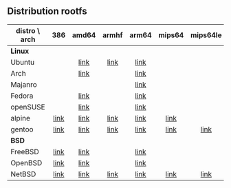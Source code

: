 ## Distribution rootfs

| distro \ arch |    386     |   amd64    |   armhf    |   arm64    |   mips64   |  mips64le  |  ppc64le   |  riscv64   |   s390x    |
| ------------- | :--------: | :--------: | :--------: | :--------: | :--------: | :--------: | :--------: | :--------: | :--------: |
| **Linux**     |
| Ubuntu        |   [][a1]   | [link][a2] | [link][a3] | [link][a4] |   [][a5]   |   [][a6]   | [link][a7] | [link][a8] | [link][a9] |
| Arch          |   [][b1]   | [link][b2] |   [][b3]   | [link][b4] |   [][b5]   |   [][b6]   |   [][b7]   |   [][b8]   |   [][b9]   |
| Majanro       |   [][c1]   |   [][c2]   |   [][c3]   | [link][c4] |   [][c5]   |   [][c6]   |   [][c7]   |   [][c8]   |   [][c9]   |
| Fedora        |   [][d1]   | [link][d2] |   [][d3]   | [link][d4] |   [][d5]   |   [][d6]   | [link][d7] |   [][d8]   | [link][d9] |
| openSUSE      |   [][e1]   | [link][e2] |   [][e3]   | [link][e4] |   [][e5]   |   [][e6]   | [link][e7] | [link][e8] | [link][e9] |
| alpine        | [link][f1] | [link][f2] | [link][f3] | [link][f4] | [link][f5] |   [][f6]   | [link][f7] | [link][f8] | [link][f9] |
| gentoo        | [link][g1] | [link][g2] | [link][g3] | [link][g4] | [link][g5] | [link][g6] | [link][g7] | [link][g8] | [link][g9] |
| **BSD**       |
| FreeBSD       | [link][h1] | [link][h2] |   [][h3]   | [link][h4] |   [][h5]   |   [][h6]   | [link][h7] | [link][h8] |   [][h9]   |
| OpenBSD       | [link][i1] | [link][i2] |   [][i3]   | [link][i4] |   [][i5]   |   [][i6]   | [link][i7] | [link][i8] |   [][i9]   |
| NetBSD        | [link][j1] | [link][j2] | [link][j3] | [link][j4] | [link][j5] | [link][j6] |   [][j7]   |   [][j8]   |   [][j9]   |

[a1]: <>
[a2]: <https://cdimage.ubuntu.com/ubuntu-base/releases/20.04.4/release/ubuntu-base-20.04.4-base-amd64.tar.gz>
[a3]: <https://cdimage.ubuntu.com/ubuntu-base/releases/20.04.4/release/ubuntu-base-20.04.4-base-armhf.tar.gz>
[a4]: <>
[a5]: <>
[a6]: <>
[a7]: <https://cdimage.ubuntu.com/ubuntu-base/releases/20.04.4/release/ubuntu-base-20.04.4-base-ppc64el.tar.gz>
[a8]: <https://cdimage.ubuntu.com/ubuntu-base/releases/20.04.4/release/ubuntu-base-20.04.4-base-riscv64.tar.gz>
[a9]: <https://cdimage.ubuntu.com/ubuntu-base/releases/20.04.4/release/ubuntu-base-20.04.4-base-s390x.tar.gz>
[b1]: <>
[b2]: <https://archive.archlinux.org/iso/2022.06.01/archlinux-bootstrap-2022.06.01-x86_64.tar.gz>
[b3]: <>
[b4]: <http://os.archlinuxarm.org/os/ArchLinuxARM-aarch64-latest.tar.gz>
[b5]: <>
[b6]: <>
[b7]: <>
[b8]: <>
[b9]: <>
[c1]: <>
[c2]: <>
[c3]: <>
[c4]: <https://github.com/manjaro-arm/rootfs/releases/download/20220613/Manjaro-ARM-aarch64-latest.tar.gz>
[c5]: <>
[c6]: <>
[c7]: <>
[c8]: <>
[c9]: <>
[d1]: <>
[d2]: <https://dl.fedoraproject.org/pub/fedora/linux/releases/36/Container/x86_64/images/Fedora-Container-Base-36-1.5.x86_64.tar.xz>
[d3]: <https://dl.fedoraproject.org/pub/fedora/linux/releases/36/Container/armhfp/images/Fedora-Container-Base-36-1.5.armhfp.tar.xz>
[d4]: <https://dl.fedoraproject.org/pub/fedora/linux/releases/36/Container/aarch64/images/Fedora-Container-Base-36-1.5.aarch64.tar.xz>
[d5]: <>
[d6]: <>
[d7]: <https://dl.fedoraproject.org/pub/fedora-secondary/releases/36/Container/ppc64le/images/Fedora-Container-Base-36-1.5.ppc64le.tar.xz>
[d8]: <>
[d9]: <https://dl.fedoraproject.org/pub/fedora-secondary/releases/36/Container/s390x/images/Fedora-Container-Base-36-1.5.s390x.tar.xz>
[e1]: <>
[e2]: <http://download.opensuse.org/distribution/leap/15.4/appliances/opensuse-leap-image.x86_64-lxc.tar.xz>
[e3]: <>
[e4]: <http://download.opensuse.org/distribution/leap/15.4/appliances/opensuse-leap-image.aarch64-lxc.tar.xz>
[e5]: <>
[e6]: <>
[e7]: <http://download.opensuse.org/distribution/leap/15.4/appliances/opensuse-leap-image.ppc64le-lxc.tar.xz>
[e8]: <http://download.opensuse.org/ports/riscv/tumbleweed/images/openSUSE-Tumbleweed-RISC-V-JeOS-devel.riscv64-rootfs.riscv64.tar.xz>
[e9]: <http://download.opensuse.org/distribution/leap/15.4/appliances/opensuse-leap-image.s390x-lxc.tar.xz>
[f1]: <https://dl-cdn.alpinelinux.org/alpine/v3.16/releases/x86/alpine-minirootfs-3.16.0-x86.tar.gz>
[f2]: <https://dl-cdn.alpinelinux.org/alpine/v3.16/releases/x86_64/alpine-minirootfs-3.16.0-x86_64.tar.gz>
[f3]: <https://dl-cdn.alpinelinux.org/alpine/v3.16/releases/armhf/alpine-minirootfs-3.16.0-armhf.tar.gz>
[f4]: <https://dl-cdn.alpinelinux.org/alpine/v3.16/releases/aarch64/alpine-minirootfs-3.16.0-aarch64.tar.gz>
[f5]: <https://dl-cdn.alpinelinux.org/alpine/edge/releases/mips64/alpine-minirootfs-3.15.0_alpha20210804-mips64.tar.gz>
[f6]: <>
[f7]: <https://dl-cdn.alpinelinux.org/alpine/v3.16/releases/ppc64le/alpine-minirootfs-3.16.0-ppc64le.tar.gz>
[f8]: <https://dl-cdn.alpinelinux.org/alpine/edge/releases/riscv64/alpine-minirootfs-3.15.0_alpha20210804-riscv64.tar.gz>
[f9]: <https://dl-cdn.alpinelinux.org/alpine/v3.16/releases/s390x/alpine-minirootfs-3.16.0-s390x.tar.gz>
[g1]: <https://bouncer.gentoo.org/fetch/root/all/releases/x86/autobuilds/20220613T170541Z/stage3-i686-openrc-20220613T170541Z.tar.xz>
[g2]: <https://bouncer.gentoo.org/fetch/root/all/releases/amd64/autobuilds/20220612T170541Z/stage3-amd64-openrc-20220612T170541Z.tar.xz>
[g3]: <https://www.gentoo.org/downloads/#arm>
[g4]: <https://bouncer.gentoo.org/fetch/root/all/releases/arm64/autobuilds/20220612T234758Z/stage3-arm64-openrc-20220612T234758Z.tar.xz>
[g5]: <https://www.gentoo.org/downloads/#mips>
[g6]: <https://www.gentoo.org/downloads/#mips>
[g7]: <https://www.gentoo.org/downloads/#ppc>
[g8]: <https://www.gentoo.org/downloads/#riscv>
[g9]: <https://bouncer.gentoo.org/fetch/root/all/releases/s390/autobuilds/20220529T082203Z/stage3-s390x-openrc-20220529T082203Z.tar.xz>
[h1]: <https://download.freebsd.org/releases/i386/13.1-RELEASE/base.txz>
[h2]: <https://download.freebsd.org/releases/amd64/13.1-RELEASE/base.txz>
[h3]: <>
[h4]: <https://download.freebsd.org/releases/arm64/13.1-RELEASE/base.txz>
[h5]: <>
[h6]: <>
[h7]: <https://download.freebsd.org/releases/powerpc/13.1-RELEASE/base.txz>
[h8]: <https://download.freebsd.org/releases/riscv/13.1-RELEASE/base.txz>
[h9]: <>
[i1]: <https://cdn.openbsd.org/pub/OpenBSD/7.1/i386/base71.tgz>
[i2]: <https://cdn.openbsd.org/pub/OpenBSD/7.1/amd64/base71.tgz>
[i3]: <>
[i4]: <https://cdn.openbsd.org/pub/OpenBSD/7.1/arm64/base71.tgz>
[i5]: <>
[i6]: <>
[i7]: <https://cdn.openbsd.org/pub/OpenBSD/7.1/powerpc64/base71.tgz>
[i8]: <https://cdn.openbsd.org/pub/OpenBSD/7.1/riscv64/base71.tgz>
[i9]: <>
[j1]: <http://cdn.netbsd.org/pub/NetBSD/NetBSD-9.2/i386/binary/sets/base.tgz>
[j2]: <http://cdn.netbsd.org/pub/NetBSD/NetBSD-9.2/amd64/binary/sets/base.tar.xz>
[j3]: <http://cdn.netbsd.org/pub/NetBSD/NetBSD-9.2/evbarm-earmhf/binary/sets/base.tgz>
[j4]: <http://cdn.netbsd.org/pub/NetBSD/NetBSD-9.2/evbarm-aarch64/binary/sets/base.tgz>
[j5]: <http://cdn.netbsd.org/pub/NetBSD/NetBSD-9.2/evbmips-mips64eb/binary/sets/base.tgz>
[j6]: <http://cdn.netbsd.org/pub/NetBSD/NetBSD-9.2/evbmips-mips64el/binary/sets/base.tgz>
[j7]: <>
[j8]: <>
[j9]: <>
